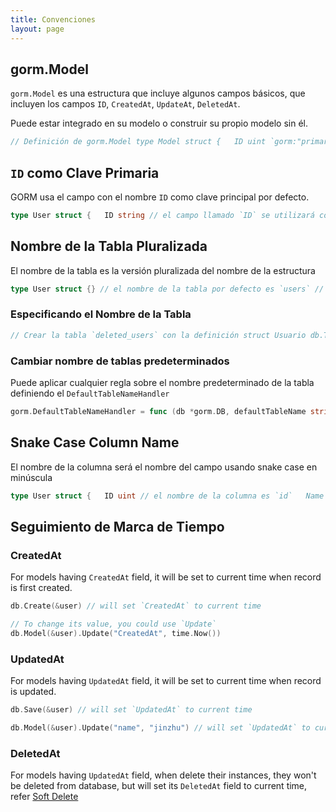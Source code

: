 ```yaml
---
title: Convenciones
layout: page
---
```

## gorm.Model

`gorm.Model` es una estructura que incluye algunos campos básicos, que incluyen los campos `ID`, `CreatedAt`, `UpdateAt`, `DeletedAt`.

Puede estar integrado en su modelo o construir su propio modelo sin él.

```go
// Definición de gorm.Model type Model struct {   ID uint `gorm:"primary_key"`   CreatedAt time.Time   UpdatedAt time.Time   DeletedAt *time.Time } // Inyectar campos `ID`, `CreatedAt`, `UpdatedAt`, `DeletedAt` en el modelo `User` type User struct {   gorm.Model   Name string } // Declarando el modelo sin gorm.Model type User struct {   ID int   Name string }
```

## `ID` como Clave Primaria

GORM usa el campo con el nombre `ID` como clave principal por defecto.

```go
type User struct {   ID string // el campo llamado `ID` se utilizará como campo primario por defecto   Name string } // Establecer campo `AnimalID` como campo primario type Animal struct {   AnimalID int64 `gorm:"primary_key"`   Name string   Age int64 }
```

## Nombre de la Tabla Pluralizada

El nombre de la tabla es la versión pluralizada del nombre de la estructura

```go
type User struct {} // el nombre de la tabla por defecto es `users` // Establecer el nombre de la tabla de Usuario para ser `profiles` func (User) TableName() string {   return "profiles" } func (u User) TableName() string {     if u.Role == "admin" {         return "admin_users"     } else {         return "users"     } } // Deshabilita la pluralización del nombre de la tabla, si se establece en verdadero, el nombre de la tabla `User` será `user` db.SingularTable(true)
```

### Especificando el Nombre de la Tabla

```go
// Crear la tabla `deleted_users` con la definición struct Usuario db.Table("deleted_users").CreateTable(&User{}) var deleted_users []User db.Table("deleted_users").Find(&deleted_users) //// SELECT * FROM deleted_users; db.Table("deleted_users").Where("name = ?", "jinzhu").Delete() //// DELETE FROM deleted_users WHERE name = 'jinzhu';
```

### Cambiar nombre de tablas predeterminados

Puede aplicar cualquier regla sobre el nombre predeterminado de la tabla definiendo el `DefaultTableNameHandler`

```go
gorm.DefaultTableNameHandler = func (db *gorm.DB, defaultTableName string) string {     return "prefix_" + defaultTableName; }
```

## Snake Case Column Name

El nombre de la columna será el nombre del campo usando snake case en minúscula

```go
type User struct {   ID uint // el nombre de la columna es `id`   Name string // el nombre de la columna es `name`   Birthday time.Time // el nombre de la columna es `birthday`   CreatedAt time.Time // el nombre de la columna es `created_at` } // Sobreescribiendo el nombre de columna type Animal struct {     AnimalId int64 `gorm:"column:beast_id"` // establecer el nombre de la columna a `beast_id`     Birthday time.Time `gorm:"column:day_of_the_beast"` // establecer el nombre de la columna a `day_of_the_beast`     Age int64 `gorm:"column:age_of_the_beast"` // establecer el nombre de la columna a `age_of_the_beast` }
```

## Seguimiento de Marca de Tiempo

### CreatedAt

For models having `CreatedAt` field, it will be set to current time when record is first created.

```go
db.Create(&user) // will set `CreatedAt` to current time

// To change its value, you could use `Update`
db.Model(&user).Update("CreatedAt", time.Now())
```

### UpdatedAt

For models having `UpdatedAt` field, it will be set to current time when record is updated.

```go
db.Save(&user) // will set `UpdatedAt` to current time

db.Model(&user).Update("name", "jinzhu") // will set `UpdatedAt` to current time
```

### DeletedAt

For models having `UpdatedAt` field, when delete their instances, they won't be deleted from database, but will set its `DeletedAt` field to current time, refer [Soft Delete](/docs/delete.html#Soft-Delete)